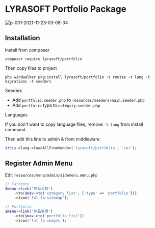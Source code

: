 # LYRASOFT Portfolio Package

![p-001-2021-11-23-03-08-34](https://user-images.githubusercontent.com/1639206/142921320-b0f9f2b5-9460-4b95-8fd0-df9762a13b82.jpg)

## Installation

Install from composer

```shell
composer require lyrasoft/portfolio
```

Then copy files to project

```shell
php windwalker pkg:install lyrasoft/portfolio -t routes -t lang -t migrations -t seeders
```

Seeders

- Add `portfolio.seeder.php` to `resources/seeders/main.seeder.php`
- Add `portfolio` type to `category.seeder.php`

Languages

If you don't want to copy language files, remove `-t lang` from install command.

Then add this line to admin & front middleware:

```php
$this->lang->loadAllFromVendor('lyrasoft/portfolio', 'ini');
```

## Register Admin Menu

Edit `resources/menu/admin/sidemenu.menu.php`

```php
// Category
$menu->link('作品分類')
    ->to($nav->to('category_list', ['type' => 'portfolio']))
    ->icon('fal fa-sitemap');

// Portfolio
$menu->link('作品管理')
    ->to($nav->to('portfolio_list'))
    ->icon('fal fa-images');
```
